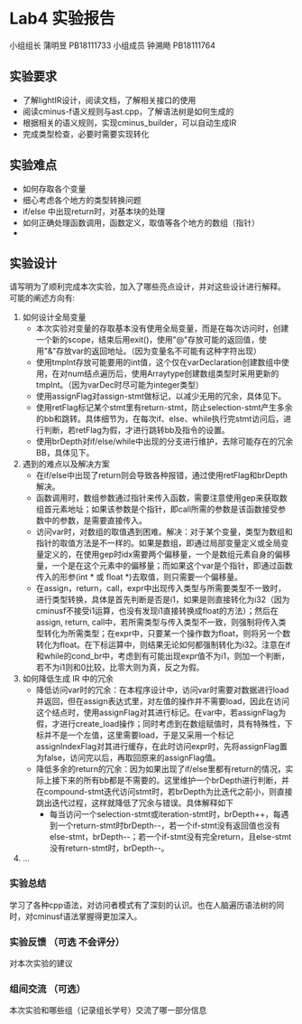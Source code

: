# Lab4 实验报告

小组组长 蒲明昱 PB18111733 
小组成员 钟溯飏 PB18111764


## 实验要求

- 了解lightIR设计，阅读文档，了解相关接口的使用
- 阅读cminus-f语义规则与ast.cpp，了解语法树是如何生成的
- 根据相关的语义规则，实现cminus_builder，可以自动生成IR
- 完成类型检查，必要时需要实现转化

## 实验难点

- 如何存取各个变量
- 细心考虑各个地方的类型转换问题
- if/else 中出现return时，对基本块的处理
- 如何正确处理函数调用，函数定义，取值等各个地方的数组（指针）
- 

## 实验设计

请写明为了顺利完成本次实验，加入了哪些亮点设计，并对这些设计进行解释。
可能的阐述方向有:

1. 如何设计全局变量
   - 本次实验对变量的存取基本没有使用全局变量，而是在每次访问时，创建一个新的scope，结束后用exit()，使用"@"存放可能的返回值，使用"&"存放var的返回地址。（因为变量名不可能有这种字符出现）
   - 使用tmpInt存放可能要用的int值，这个仅在varDeclaration创建数组中使用，在对num结点遍历后，使用Arraytype创建数组类型时采用更新的tmpInt。（因为varDec时尽可能为integer类型）
   - 使用assignFlag对assign-stmt做标记，以减少无用的冗余，具体见下。
   - 使用retFlag标记某个stmt里有return-stmt，防止selection-stmt产生多余的bb和跳转。具体细节为，在每次if、else、while执行完stmt访问后，进行判断，若retFlag为假，才进行跳转bb及指令的设置。
   - 使用brDepth对if/else/while中出现的分支进行维护，去除可能存在的冗余BB，具体见下。
2. 遇到的难点以及解决方案
   - 在if/else中出现了return则会导致各种报错，通过使用retFlag和brDepth解决。
   - 函数调用时，数组参数通过指针来传入函数，需要注意使用gep来获取数组首元素地址；如果该参数是个指针，即call所需的参数是该函数接受参数中的参数，是需要直接传入。
   - 访问var时，对数组的取值遇到困难。解决：对于某个变量，类型为数组和指针的取值方法是不一样的。如果是数组，即通过局部变量定义或全局变量定义的，在使用gep时idx需要两个偏移量，一个是数组元素自身的偏移量，一个是在这个元素中的偏移量；而如果这个var是个指针，即通过函数传入的形参(int \* 或 float \*)去取值，则只需要一个偏移量。
   - 在assign，return，call，expr中出现传入类型与所需要类型不一致时，进行类型转换，具体是首先判断是否是i1，如果是则直接转化为i32（因为cminusf不接受i1运算，也没有发现i1直接转换成float的方法）；然后在assign, return, call中，若所需类型与传入类型不一致，则强制将传入类型转化为所需类型；在expr中，只要某一个操作数为float，则将另一个数转化为float。在下标运算中，则结果无论如何都强制转化为i32。注意在if和while的cond_br中，考虑到有可能出现expr值不为i1，则加一个判断，若不为i1则和0比较，比零大则为真，反之为假。
3. 如何降低生成 IR 中的冗余
   - 降低访问var时的冗余：在本程序设计中，访问var时需要对数据进行load并返回，但在assign表达式里，对左值的操作并不需要load，因此在访问这个结点时，使用assignFlag对其进行标记。在var中，若assignFlag为假，才进行create_load操作；同时考虑到在数组赋值时，具有特殊性，下标并不是一个左值，这里需要load，于是又采用一个标记assignIndexFlag对其进行缓存，在此时访问expr时，先将assignFlag置为false，访问完以后，再取回原来的assignFlag值。
   - 降低多余的return的冗余：因为如果出现了if/else里都有return的情况，实际上接下来的所有bb都是不需要的。这里维护一个brDepth进行判断，并在compound-stmt迭代访问stmt时，若brDepth为比迭代之前小，则直接跳出迭代过程，这样就降低了冗余与错误。具体解释如下
     - 每当访问一个selection-stmt或iteration-stmt时，brDepth++，每遇到一个return-stmt时brDepth--，若一个if-stmt没有返回值也没有else-stmt，brDepth--；若一个if-stmt没有完全return，且else-stmt没有return-stmt时，brDepth--。
4. ...


### 实验总结

学习了各种cpp语法，对访问者模式有了深刻的认识。也在人脑遍历语法树的同时，对cminusf语法掌握得更加深入。

### 实验反馈 （可选 不会评分）

对本次实验的建议

### 组间交流 （可选）

本次实验和哪些组（记录组长学号）交流了哪一部分信息
